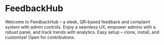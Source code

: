 # FeedbackHub
Welcome to FeedbackHub – a sleek, QR-based feedback and complaint system with admin controls. Enjoy a seamless UX, empower admins with a robust panel, and track trends with analytics. Easy setup – clone, install, and customize! Open for contributions.

